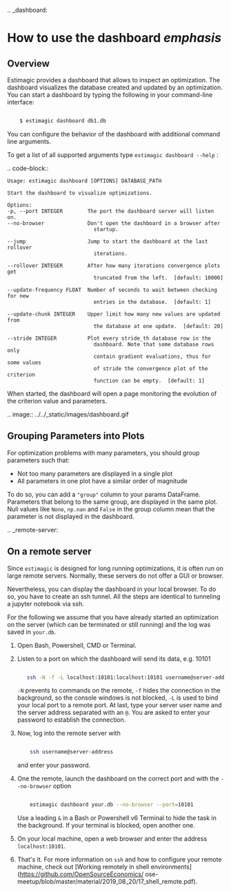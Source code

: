 .. _dashboard:

# How to use the dashboard *emphasis*

## Overview

Estimagic provides a dashboard that allows to inspect an optimization. The dashboard
visualizes the database created and updated by an optimization. You can start a
dashboard by typing the following in your command-line interface:

```bash

    $ estimagic dashboard db1.db
```
You can configure the behavior of the dashboard with additional command line arguments.

To get a list of all supported arguments type ``estimagic dashboard --help`` :

.. code-block::

    Usage: estimagic dashboard [OPTIONS] DATABASE_PATH

    Start the dashboard to visualize optimizations.

    Options:
    -p, --port INTEGER        The port the dashboard server will listen on.
    --no-browser              Don't open the dashboard in a browser after
                                startup.

    --jump                    Jump to start the dashboard at the last rollover
                                iterations.

    --rollover INTEGER        After how many iterations convergence plots get
                                truncated from the left.  [default: 10000]

    --update-frequency FLOAT  Number of seconds to wait between checking for new
                                entries in the database.  [default: 1]

    --update-chunk INTEGER    Upper limit how many new values are updated from
                                the database at one update.  [default: 20]

    --stride INTEGER          Plot every stride_th database row in the
                                dashboard. Note that some database rows only
                                contain gradient evaluations, thus for some values
                                of stride the convergence plot of the criterion
                                function can be empty.  [default: 1]


When started, the dashboard will open a page monitoring the evolution of the criterion
value and parameters.

.. image:: ../../_static/images/dashboard.gif


## Grouping Parameters into Plots

For optimization problems with many parameters, you should group parameters such that:

- Not too many parameters are displayed in a single plot
- All parameters in one plot have a similar order of magnitude

To do so, you can add a ``"group"`` column to your params DataFrame. Parameters that
belong to the same group, are displayed in the same plot. Null values like ``None``,
``np.nan`` and ``False`` in the group column mean that the parameter is not displayed
in the dashboard.



.. _remote-server:

## On a remote server

Since ``estimagic`` is designed for long running optimizations, it is often run on
large remote servers. Normally, these servers do not offer a GUI or browser.

Nevertheless, you can display the dashboard in your local browser. To do so, you have
to create an ssh tunnel. All the steps are identical to tunneling a jupyter notebook
via ssh.

For the following we assume that you have already started an optimization on the server
(which can be terminated or still running) and the log was saved in ``your.db``.

1. Open Bash, Powershell, CMD or Terminal.

2. Listen to a port on which the dashboard will send its data, e.g. 10101

    ```bash

       ssh -N -f -L localhost:10101:localhost:10101 username@server-address
    ```
   ``-N`` prevents to commands on the remote, ``-f`` hides the connection in the
   background, so the console windows is not blocked, ``-L`` is used to bind your local
   port to a remote port. At last, type your server user name and the server address
   separated with an ``@``. You are asked to enter your password to establish the
   connection.

3. Now, log into the remote server with

   ```bash

       ssh username@server-address
    ```
   and enter your password.

4. One the remote, launch the dashboard on the correct port and with the
   ``--no-browser`` option

   ```bash

       estimagic dashboard your.db --no-browser --port=10101
    ```
   Use a leading ``&`` in a Bash or Powershell v6 Terminal to hide the task in the
   background. If your terminal is blocked, open another one.

5. On your local machine, open a web browser and enter the address ``localhost:10101``.

6. That's it. For more information on ``ssh`` and how to configure your remote machine,
   check out [Working remotely in shell environments](https://github.com/OpenSourceEconomics/
   ose-meetup/blob/master/material/2019_08_20/17_shell_remote.pdf).

